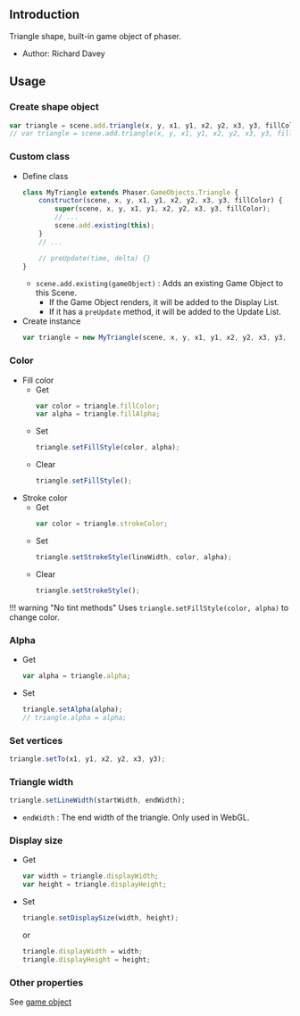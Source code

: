 ## Introduction

Triangle shape, built-in game object of phaser.

- Author: Richard Davey

## Usage

### Create shape object

```javascript
var triangle = scene.add.triangle(x, y, x1, y1, x2, y2, x3, y3, fillColor);
// var triangle = scene.add.triangle(x, y, x1, y1, x2, y2, x3, y3, fillColor, fillAlpha);
```

### Custom class

- Define class
    ```javascript
    class MyTriangle extends Phaser.GameObjects.Triangle {
        constructor(scene, x, y, x1, y1, x2, y2, x3, y3, fillColor) {
            super(scene, x, y, x1, y1, x2, y2, x3, y3, fillColor);
            // ...
            scene.add.existing(this);
        }
        // ...

        // preUpdate(time, delta) {}
    }
    ```
    - `scene.add.existing(gameObject)` : Adds an existing Game Object to this Scene.
        - If the Game Object renders, it will be added to the Display List.
        - If it has a `preUpdate` method, it will be added to the Update List.
- Create instance
    ```javascript
    var triangle = new MyTriangle(scene, x, y, x1, y1, x2, y2, x3, y3, fillColor);
    ```

### Color

- Fill color
    - Get
        ```javascript
        var color = triangle.fillColor;
        var alpha = triangle.fillAlpha;
        ```
    - Set
        ```javascript
        triangle.setFillStyle(color, alpha);
        ```
    - Clear
        ```javascript
        triangle.setFillStyle();
        ```
- Stroke color
    - Get
        ```javascript
        var color = triangle.strokeColor;
        ```
    - Set
        ```javascript
        triangle.setStrokeStyle(lineWidth, color, alpha);
        ```
    - Clear
        ```javascript
        triangle.setStrokeStyle();
        ```

!!! warning "No tint methods"
    Uses `triangle.setFillStyle(color, alpha)` to change color.

### Alpha

- Get
    ```javascript
    var alpha = triangle.alpha;
    ```
- Set
    ```javascript
    triangle.setAlpha(alpha);
    // triangle.alpha = alpha;
    ```

### Set vertices

```javascript
triangle.setTo(x1, y1, x2, y2, x3, y3);
```

### Triangle width

```javascript
triangle.setLineWidth(startWidth, endWidth);
```

- `endWidth` : The end width of the triangle. Only used in WebGL.

### Display size

- Get
    ```javascript
    var width = triangle.displayWidth;
    var height = triangle.displayHeight;
    ```
- Set
    ```javascript
    triangle.setDisplaySize(width, height);
    ```
    or
    ```javascript
    triangle.displayWidth = width;
    triangle.displayHeight = height;
    ```

### Other properties

See [game object](gameobject.md)
